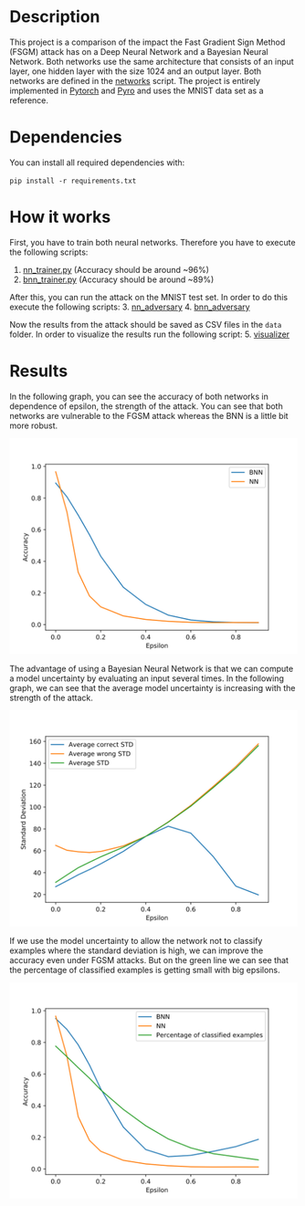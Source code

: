 # Description
This project is a comparison of the impact the Fast Gradient Sign Method
(FSGM) attack has on a Deep Neural Network and a Bayesian Neural Network.
Both networks use the same architecture that consists of an input layer, 
one hidden layer with the size 1024 and an output layer. Both networks
are defined in the [networks](networks.py) script. The project is entirely 
implemented in [Pytorch](https://pytorch.org/) and [Pyro](https://pyro.ai/) 
and uses the MNIST data set as a reference.

# Dependencies
You can install all required dependencies with: 

``pip install -r requirements.txt``

# How it works
First, you have to train both neural networks. Therefore you have to execute
the following scripts:
1. [nn_trainer.py](nn_trainer.py) (Accuracy should be around ~96%)
2. [bnn_trainer.py](bnn_trainer.py) (Accuracy should be around ~89%)

After this, you can run the attack on the MNIST test set. In order to do this
execute the following scripts:
3. [nn_adversary](nn_adversary.py)
4. [bnn_adversary](bnn_adversary.py)

Now the results from the attack should be saved as CSV files in the ``data``
folder. In order to visualize the results run the following script:
5. [visualizer](visualizer.py)

# Results
In the following graph, you can see the accuracy of both networks in
dependence of epsilon, the strength of the attack. You can see that
both networks are vulnerable to the FGSM attack whereas the BNN is a 
little bit more robust.

![Accuracy over epsilon](docs/03_accuracy.svg)

The advantage of using a Bayesian Neural Network is that we can compute
a model uncertainty by evaluating an input several times. In the following 
graph, we can see that the average model uncertainty is increasing with 
the strength of the attack. 

![STD over epsilon](docs/03_std.svg)

If we use the model uncertainty to allow the network not to classify examples
where the standard deviation is high, we can improve the accuracy even under 
FGSM attacks. But on the green line we can see that the percentage of classified 
examples is getting small with big epsilons.

![Accuracy over epsilon with rejection](docs/03_accuracy_with_rejection.svg)
